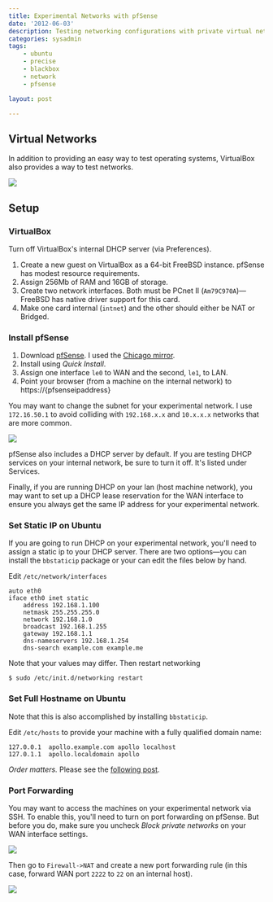 ```yaml
---
title: Experimental Networks with pfSense
date: '2012-06-03'
description: Testing networking configurations with private virtual networks
categories: sysadmin
tags: 
    - ubuntu
    - precise
    - blackbox
    - network
    - pfsense

layout: post

---
```


## Virtual Networks

In addition to providing an easy way to test operating systems, VirtualBox also provides a way to test networks.

<img src="{{paths.media}}/pfsense-virtual-network.png"/>

## Setup

### VirtualBox

Turn off VirtualBox's internal DHCP server (via Preferences).

1. Create a new guest on VirtualBox as a 64-bit FreeBSD instance. pfSense has modest resource requirements.
2. Assign 256Mb of RAM and 16GB of storage.
3. Create two network interfaces. Both must be PCnet II (`Am79C970A`)&mdash;FreeBSD has native driver support for this card.
4. Make one card internal (`intnet`) and the other should either be NAT or Bridged.

### Install pfSense

1. Download [pfSense](http://pfsense.org). I used the [Chicago mirror](http://files.chi.pfsense.org/mirror/downloads/).
2. Install using _Quick Install_.
3. Assign one interface `le0` to WAN and the second, `le1`, to LAN.
4. Point your browser (from a machine on the internal network) to https://{pfsenseipaddress}

You may want to change the subnet for your experimental network. I use `172.16.50.1` to avoid colliding with `192.168.x.x` and `10.x.x.x` networks that are more common.

<img src="{{paths.media}}/pfsense-172.png"/>

pfSense also includes a DHCP server by default. If you are testing DHCP services on your internal network, be sure to turn it off. It's listed under Services.

Finally, if you are running DHCP on your lan (host machine network), you may want to set up a DHCP lease reservation for the WAN interface to ensure you always get the same IP address for your experimental network.

### Set Static IP on Ubuntu

If you are going to run DHCP on your experimental network, you'll need to assign a static ip to your DHCP server. There are two options&mdash;you can install the `bbstaticip` package or your can edit the files below by hand.

Edit `/etc/network/interfaces`

	auto eth0
	iface eth0 inet static
	    address 192.168.1.100
	    netmask 255.255.255.0
	    network 192.168.1.0
	    broadcast 192.168.1.255
	    gateway 192.168.1.1
	    dns-nameservers 192.168.1.254
	    dns-search example.com example.me

Note that your values may differ. Then restart networking

	$ sudo /etc/init.d/networking restart

### Set Full Hostname on Ubuntu

Note that this is also accomplished by installing `bbstaticip`.

Edit `/etc/hosts` to provide your machine with a fully qualified domain name:

	127.0.0.1  apollo.example.com apollo localhost
	127.0.1.1  apollo.localdomain apollo

_Order matters._ Please see the [following post](/sysadmin/machine-names).

### Port Forwarding

You may want to access the machines on your experimental network via SSH. To enable this, you'll need to turn on port forwarding on pfSense. But before you do, make sure you uncheck _Block private networks_ on your WAN interface settings.

<img src="{{paths.media}}/pfsense-private-networks.png"/>

Then go to `Firewall->NAT` and create a new port forwarding rule (in this case, forward WAN port `2222` to `22` on an internal host).

<img src="{{paths.media}}/pfsense-port-forward.png"/>